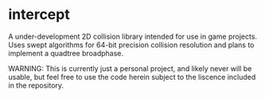 # intercept

A under-development 2D collision library intended for use in game projects.  
Uses swept algorithms for 64-bit precision collision resolution and plans to implement a quadtree broadphase.

WARNING: This is currently just a personal project, and likely never will be usable, but feel free to use the code herein subject to the liscence included in the repository.
